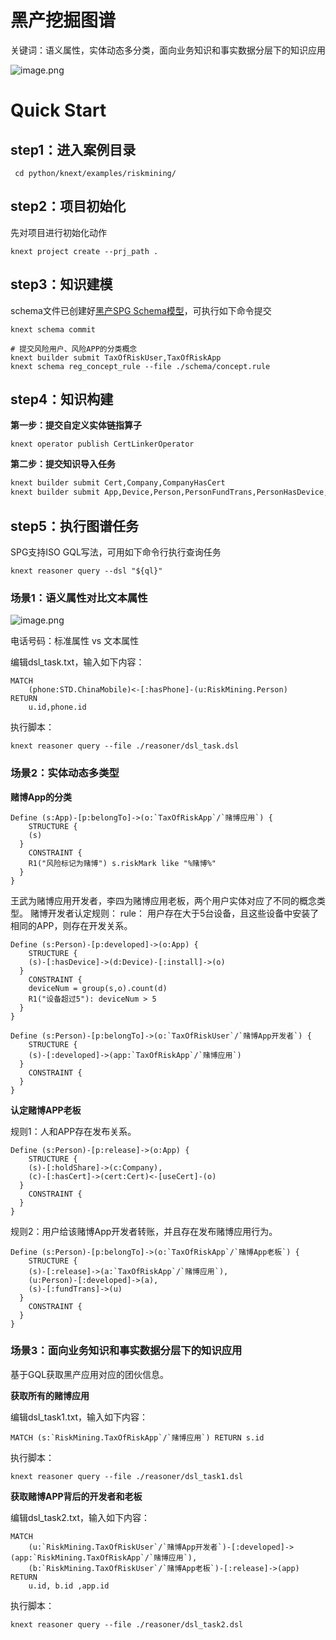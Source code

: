 # 黑产挖掘图谱

关键词：语义属性，实体动态多分类，面向业务知识和事实数据分层下的知识应用

![image.png](https://mdn.alipayobjects.com/huamei_xgb3qj/afts/img/A*KGmMRJvQEdQAAAAAAAAAAAAADtmcAQ/original)

# Quick Start

## step1：进入案例目录

```shell
 cd python/knext/examples/riskmining/
```

## step2：项目初始化

先对项目进行初始化动作

```cypher
knext project create --prj_path .
```

## step3：知识建模

schema文件已创建好[黑产SPG Schema模型](https://github.com/OpenSPG/openspg/blob/master/python/knext/examples/riskmining/schema/riskmining.schema)，可执行如下命令提交

```shell
knext schema commit
```

```shell
# 提交风险用户、风险APP的分类概念
knext builder submit TaxOfRiskUser,TaxOfRiskApp
knext schema reg_concept_rule --file ./schema/concept.rule
```

## step4：知识构建

**第一步：提交自定义实体链指算子**

```shell
knext operator publish CertLinkerOperator
```

**第二步：提交知识导入任务**

```bash
knext builder submit Cert,Company,CompanyHasCert
knext builder submit App,Device,Person,PersonFundTrans,PersonHasDevice,PersonHoldShare
```

## step5：执行图谱任务

SPG支持ISO GQL写法，可用如下命令行执行查询任务

```cypher
knext reasoner query --dsl "${ql}"
```

### 场景1：语义属性对比文本属性

![image.png](https://intranetproxy.alipay.com/skylark/lark/0/2023/png/354593/1695087470699-6a0e5867-20bf-487d-8542-1716c2dd8a3f.png#clientId=u9d466c63-e98d-4&from=paste&height=225&id=u2fde2a61&originHeight=450&originWidth=1314&originalType=binary&ratio=2&rotation=0&showTitle=false&size=70185&status=done&style=none&taskId=ueb978653-0a48-4acc-a3b1-f24fdb269eb&title=&width=657)

电话号码：标准属性 vs 文本属性

编辑dsl_task.txt，输入如下内容：

```
MATCH
	(phone:STD.ChinaMobile)<-[:hasPhone]-(u:RiskMining.Person)
RETURN
	u.id,phone.id
```

执行脚本：

```
knext reasoner query --file ./reasoner/dsl_task.dsl
```

### 场景2：实体动态多类型

**赌博App的分类**

```
Define (s:App)-[p:belongTo]->(o:`TaxOfRiskApp`/`赌博应用`) {
	STRUCTURE {
  	(s)
  }
	CONSTRAINT {
  	R1("风险标记为赌博") s.riskMark like "%赌博%"
  }
}
```

王武为赌博应用开发者，李四为赌博应用老板，两个用户实体对应了不同的概念类型。
赌博开发者认定规则：
rule： 用户存在大于5台设备，且这些设备中安装了相同的APP，则存在开发关系。

```
Define (s:Person)-[p:developed]->(o:App) {
	STRUCTURE {
  	(s)-[:hasDevice]->(d:Device)-[:install]->(o)
  }
	CONSTRAINT {
  	deviceNum = group(s,o).count(d)	
  	R1("设备超过5"): deviceNum > 5
  }
}
```

```
Define (s:Person)-[p:belongTo]->(o:`TaxOfRiskUser`/`赌博App开发者`) {
	STRUCTURE {
  	(s)-[:developed]->(app:`TaxOfRiskApp`/`赌博应用`)
  }
	CONSTRAINT {
  }
}
```

**认定赌博APP老板**

规则1：人和APP存在发布关系。

```
Define (s:Person)-[p:release]->(o:App) {
	STRUCTURE {
  	(s)-[:holdShare]->(c:Company),
  	(c)-[:hasCert]->(cert:Cert)<-[useCert]-(o)
  }
	CONSTRAINT {
  }
}
```

规则2：用户给该赌博App开发者转账，并且存在发布赌博应用行为。

```
Define (s:Person)-[p:belongTo]->(o:`TaxOfRiskApp`/`赌博App老板`) {
	STRUCTURE {
  	(s)-[:release]->(a:`TaxOfRiskApp`/`赌博应用`),
  	(u:Person)-[:developed]->(a),
  	(s)-[:fundTrans]->(u)
  }
	CONSTRAINT {
  }
}
```

### 场景3：面向业务知识和事实数据分层下的知识应用

基于GQL获取黑产应用对应的团伙信息。

**获取所有的赌博应用**

编辑dsl_task1.txt，输入如下内容：

```
MATCH (s:`RiskMining.TaxOfRiskApp`/`赌博应用`) RETURN s.id
```

执行脚本：

```
knext reasoner query --file ./reasoner/dsl_task1.dsl
```

**获取赌博APP背后的开发者和老板**

编辑dsl_task2.txt，输入如下内容：

```
MATCH
	(u:`RiskMining.TaxOfRiskUser`/`赌博App开发者`)-[:developed]->(app:`RiskMining.TaxOfRiskApp`/`赌博应用`),
	(b:`RiskMining.TaxOfRiskUser`/`赌博App老板`)-[:release]->(app)
RETURN
	u.id, b.id ,app.id
```

执行脚本：

```
knext reasoner query --file ./reasoner/dsl_task2.dsl
```
